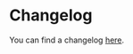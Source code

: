 # Changelog

You can find a changelog [here](https://github.com/jagi/meteor-astronomy/blob/v1/HISTORY.md).
